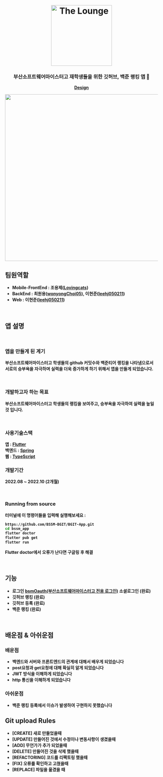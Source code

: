 
<h1 align="center">
	<img
		width="200"
		alt="The Lounge"
		src="https://user-images.githubusercontent.com/89582664/203536447-cd6a4ef4-75eb-4156-940b-ee12fe9aa5e1.png">
</h1>

<h3 align="center">
	부산소프트웨어마이스터고 재학생들을 위한 깃허브, 백준 랭킹 앱 💫
</h3>

<p align="center">
	<strong>
		<a href="https://www.figma.com/file/CTo92mYXylGBeaXXX7xkef/%EC%9A%A9%EC%A0%9C-%26-%EA%B2%BD%EC%8B%A0?node-id=0%3A1&t=tMn1UqMhsPA6Nj0X-0">Design</a>
		


<p align="center">
	<img src="https://user-images.githubusercontent.com/89582664/205190175-bf413483-ef44-45ab-adec-4d0591f2c9c2.png" height="550", >
</p>

## 팀원역할

- **Mobile-FrontEnd** :  조용제([Lovingcats](https://github.com/Lovingcats))	
- **BackEnd** : 최원용([wonyongChoi05](https://github.com/wonyongChoi05)), 이현준([leehj050211](https://github.com/leehj050211))
- **Web** : 이현준([leehj050211](https://github.com/leehj050211))
<br>
		
## 앱 설명

<br>
		
### 앱을 만들게 된 계기
부산소프트웨어마이스터고 학생들의 github 커밋수와 백준티어 랭킹을 나타냄으로서 서로의 승부욕을 자극하며 실력을 
더욱 증가하게 하기 위해서 앱을 만들게 되었습니다. 

<br>
		
### 개발하고자 하는 목표
부산소프트웨어마이스터고 학생들의 랭킹을 보여주고, 승부욕을 자극하여 실력을 높일 것 입니다.

<br>
		
### 사용기술스택
앱 :  [Flutter](https://flutter.dev/?gclid=Cj0KCQiAg_KbBhDLARIsANx7wAz5lYyBO9RFwhX-V1IJ_xWVuCK1cZkySEkWeqZMPGofPCvRPaHPlWAaAijFEALw_wcB&gclsrc=aw.ds)
<br>
백엔드 :  [Spring](https://docs.spring.io/spring-framework/docs/current/reference/html/)
<br>
웹 : [TypeScript](https://www.typescriptlang.org/)
<br>
### 개발기간

2022.08 ~ 2022.10 (2개월)

<br>

### Running from source

터미널에 이 명령어들을 입력해 실행해보세요 :

```sh
https://github.com/BSSM-BGIT/BGIT-App.git
cd bssm_app
flutter doctor
flutter pub get
flutter run
```

Flutter doctor에서 오류가 난다면 구글링 후 해결

<br>
		
## 기능

- 로그인  [bsmOauth(부산소프트웨어마이스터고 전용 로그인)](https://auth.bssm.kro.kr/oauth?clientId=5f034939&redirectURI=http://localhost:3000/oauth) 소셜로그인 (완료)
- 깃허브 랭킹 (완료)
- 깃허브 등록 (완료)
- 백준 랭킹 (완료)
		
<br>
		
## 배운점 & 아쉬운점
		
### 배운점
 - 백엔드와 서버와 프론트엔드의 관계에 대해서 배우게 되었습니다
 - post요청과 get요청에 대해 확실히 알게 되었습니다
 - JWT 방식을 이해하게 되었습니다
 - http 통신을 이해하게 되었습니다
 
### 아쉬운점
 - 백준 랭킹 등록에서 이슈가 발생하여 구현하지 못했습니다

 
 
## Git upload Rules

- [CREATE] 새로 만들었을때
- [UPDATE] 만들어진 것에서 수정이나 변동사항이 생겼을때
- [ADD] 무언가가 추가 되었을때
- [DELETE] 만들어진 것을 삭제 했을때
- [REFACTORING] 코드를 리팩토링 했을때
- [FIX] 오류를 확인하고 고쳤을때
- [REPLACE] 파일을 옮겼을 때
		

		
